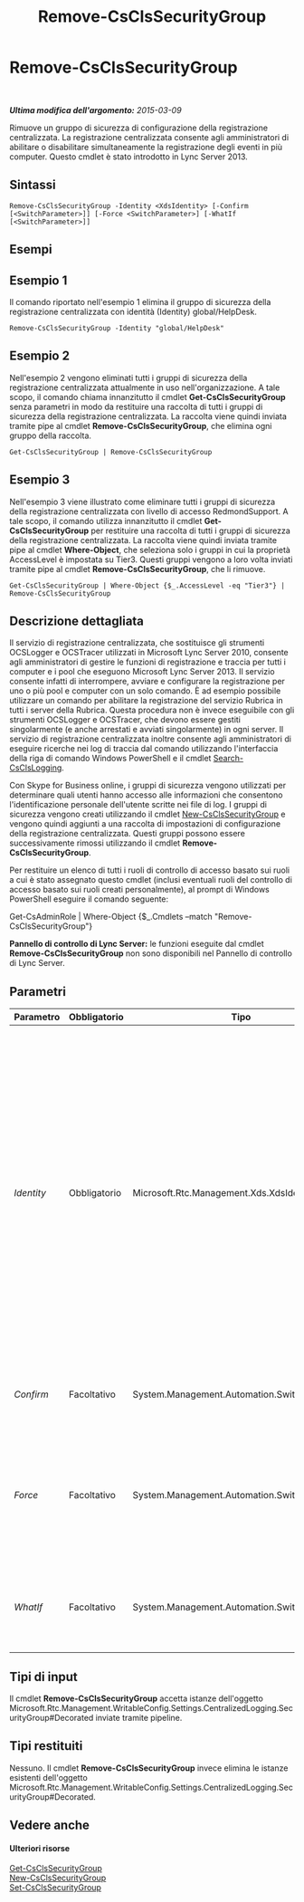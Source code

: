 ﻿---
title: Remove-CsClsSecurityGroup
TOCTitle: Remove-CsClsSecurityGroup
ms:assetid: 67778239-9338-4717-abeb-8b87e8cb7a9a
ms:mtpsurl: https://technet.microsoft.com/it-it/library/JJ204958(v=OCS.15)
ms:contentKeyID: 49300827
ms.date: 08/24/2015
mtps_version: v=OCS.15
ms.translationtype: HT
---

# Remove-CsClsSecurityGroup

 

_**Ultima modifica dell'argomento:** 2015-03-09_

Rimuove un gruppo di sicurezza di configurazione della registrazione centralizzata. La registrazione centralizzata consente agli amministratori di abilitare o disabilitare simultaneamente la registrazione degli eventi in più computer. Questo cmdlet è stato introdotto in Lync Server 2013.

## Sintassi

    Remove-CsClsSecurityGroup -Identity <XdsIdentity> [-Confirm [<SwitchParameter>]] [-Force <SwitchParameter>] [-WhatIf [<SwitchParameter>]]

## Esempi

## Esempio 1

Il comando riportato nell'esempio 1 elimina il gruppo di sicurezza della registrazione centralizzata con identità (Identity) global/HelpDesk.

    Remove-CsClsSecurityGroup -Identity "global/HelpDesk"

## Esempio 2

Nell'esempio 2 vengono eliminati tutti i gruppi di sicurezza della registrazione centralizzata attualmente in uso nell'organizzazione. A tale scopo, il comando chiama innanzitutto il cmdlet **Get-CsClsSecurityGroup** senza parametri in modo da restituire una raccolta di tutti i gruppi di sicurezza della registrazione centralizzata. La raccolta viene quindi inviata tramite pipe al cmdlet **Remove-CsClsSecurityGroup**, che elimina ogni gruppo della raccolta.

    Get-CsClsSecurityGroup | Remove-CsClsSecurityGroup

## Esempio 3

Nell'esempio 3 viene illustrato come eliminare tutti i gruppi di sicurezza della registrazione centralizzata con livello di accesso RedmondSupport. A tale scopo, il comando utilizza innanzitutto il cmdlet **Get-CsClsSecurityGroup** per restituire una raccolta di tutti i gruppi di sicurezza della registrazione centralizzata. La raccolta viene quindi inviata tramite pipe al cmdlet **Where-Object**, che seleziona solo i gruppi in cui la proprietà AccessLevel è impostata su Tier3. Questi gruppi vengono a loro volta inviati tramite pipe al cmdlet **Remove-CsClsSecurityGroup**, che li rimuove.

    Get-CsClsSecurityGroup | Where-Object {$_.AccessLevel -eq "Tier3"} | Remove-CsClsSecurityGroup

## Descrizione dettagliata

Il servizio di registrazione centralizzata, che sostituisce gli strumenti OCSLogger e OCSTracer utilizzati in Microsoft Lync Server 2010, consente agli amministratori di gestire le funzioni di registrazione e traccia per tutti i computer e i pool che eseguono Microsoft Lync Server 2013. Il servizio consente infatti di interrompere, avviare e configurare la registrazione per uno o più pool e computer con un solo comando. È ad esempio possibile utilizzare un comando per abilitare la registrazione del servizio Rubrica in tutti i server della Rubrica. Questa procedura non è invece eseguibile con gli strumenti OCSLogger e OCSTracer, che devono essere gestiti singolarmente (e anche arrestati e avviati singolarmente) in ogni server. Il servizio di registrazione centralizzata inoltre consente agli amministratori di eseguire ricerche nei log di traccia dal comando utilizzando l'interfaccia della riga di comando Windows PowerShell e il cmdlet [Search-CsClsLogging](search-csclslogging.md).

Con Skype for Business online, i gruppi di sicurezza vengono utilizzati per determinare quali utenti hanno accesso alle informazioni che consentono l'identificazione personale dell'utente scritte nei file di log. I gruppi di sicurezza vengono creati utilizzando il cmdlet [New-CsClsSecurityGroup](new-csclssecuritygroup.md) e vengono quindi aggiunti a una raccolta di impostazioni di configurazione della registrazione centralizzata. Questi gruppi possono essere successivamente rimossi utilizzando il cmdlet **Remove-CsClsSecurityGroup**.

Per restituire un elenco di tutti i ruoli di controllo di accesso basato sui ruoli a cui è stato assegnato questo cmdlet (inclusi eventuali ruoli del controllo di accesso basato sui ruoli creati personalmente), al prompt di Windows PowerShell eseguire il comando seguente:

Get-CsAdminRole | Where-Object {$\_.Cmdlets –match "Remove-CsClsSecurityGroup"}

**Pannello di controllo di Lync Server:** le funzioni eseguite dal cmdlet **Remove-CsClsSecurityGroup** non sono disponibili nel Pannello di controllo di Lync Server.

## Parametri


<table>
<colgroup>
<col style="width: 25%" />
<col style="width: 25%" />
<col style="width: 25%" />
<col style="width: 25%" />
</colgroup>
<thead>
<tr class="header">
<th>Parametro</th>
<th>Obbligatorio</th>
<th>Tipo</th>
<th>Descrizione</th>
</tr>
</thead>
<tbody>
<tr class="odd">
<td><p><em>Identity</em></p></td>
<td><p>Obbligatorio</p></td>
<td><p>Microsoft.Rtc.Management.Xds.XdsIdentity</p></td>
<td><p>Identificatore univoco del gruppo di sicurezza della registrazione centralizzata da rimuovere. L'identità di un gruppo di sicurezza è costituita dell'ambito in cui è stato creato il gruppo seguito dal nome del gruppo. Per rimuovere ad esempio un gruppo denominato HelpDesk creato nell'ambito globale, utilizzare la sintassi seguente:</p>
<p>-Identity &quot;global/HelpDesk&quot;</p></td>
</tr>
<tr class="even">
<td><p><em>Confirm</em></p></td>
<td><p>Facoltativo</p></td>
<td><p>System.Management.Automation.SwitchParameter</p></td>
<td><p>Richiede la conferma prima di eseguire il comando.</p></td>
</tr>
<tr class="odd">
<td><p><em>Force</em></p></td>
<td><p>Facoltativo</p></td>
<td><p>System.Management.Automation.SwitchParameter</p></td>
<td><p>Evita la visualizzazione di eventuali messaggi di errore non grave che potrebbero essere generati nel corso dell'esecuzione del comando.</p></td>
</tr>
<tr class="even">
<td><p><em>WhatIf</em></p></td>
<td><p>Facoltativo</p></td>
<td><p>System.Management.Automation.SwitchParameter</p></td>
<td><p>Descrive ciò che accadrebbe se si eseguisse il comando, senza eseguirlo realmente.</p></td>
</tr>
</tbody>
</table>


## Tipi di input

Il cmdlet **Remove-CsClsSecurityGroup** accetta istanze dell'oggetto Microsoft.Rtc.Management.WritableConfig.Settings.CentralizedLogging.SecurityGroup\#Decorated inviate tramite pipeline.

## Tipi restituiti

Nessuno. Il cmdlet **Remove-CsClsSecurityGroup** invece elimina le istanze esistenti dell'oggetto Microsoft.Rtc.Management.WritableConfig.Settings.CentralizedLogging.SecurityGroup\#Decorated.

## Vedere anche

#### Ulteriori risorse

[Get-CsClsSecurityGroup](get-csclssecuritygroup.md)  
[New-CsClsSecurityGroup](new-csclssecuritygroup.md)  
[Set-CsClsSecurityGroup](set-csclssecuritygroup.md)

